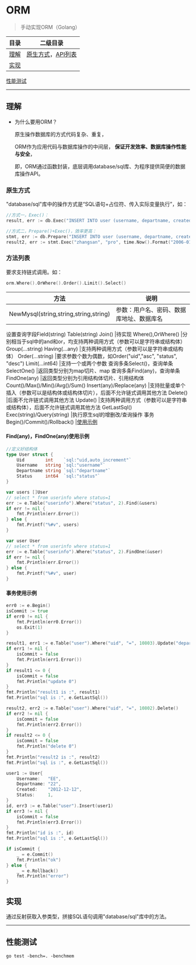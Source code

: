 # ORM
> 手动实现ORM（Golang）

目录 |二级目录
---|---
[理解](#理解) |[原生方式](#原生方式)，[API列表](#方法列表)
[实现](#实现) |
[性能测试](#性能测试)

***

## 理解
- 为什么要用ORM？

    原生操作数据库的方式代码复杂、重复，

    ORM作为应用代码与数据库操作的中间层， **保证开发效率、数据库操作性能与安全**，

    即，ORM通过函数封装，底层调用database/sql库、为程序提供简便的数据库操作API。

### 原生方式
"database/sql"库中的操作方式是“SQL语句+占位符、传入实际变量执行”，如：
```go []
//方式一，Exec()：
result, err := db.Exec("INSERT INTO user (username, departname, created) VALUES (?, ?, ?)","lisi","dev","2020-08-04")

//方式二，Prepare()+Exec()，效率更高：
stmt, err := db.Prepare("INSERT INTO user (username, departname, created) VALUES (?, ?, ?)")
result2, err := stmt.Exec("zhangsan", "pro", time.Now().Format("2006-01-02"))
```

### 方法列表
要求支持链式调用。如：
```go []
orm.Where().OrWhere().Order().Limit().Select()
```
方法|说明
---|---
NewMysql(string,string,string,string) |参数：用户名、密码、数据库地址、数据库名
设置查询字段Field(string)
Table(string)
Join() |待实现
Where(),OrWhere() |分别相当于sql中的and和or，均支持两种调用方式（参数可以是字符串或结构体）
Group(...string)
Having(...any) |支持两种调用方式（参数可以是字符串或结构体）
Order(...string) |要求参数个数为偶数，如Order("uid","asc", "status", "desc")
Limit(...int64) |支持一个或两个参数
查询多条Select()，查询单条SelectOne() |返回类型分别为map切片、map
查询多条Find(any)，查询单条FindOne(any) |返回类型分别为引用结构体切片、引用结构体
Count()/Max()/Min()/Avg()/Sum()
Insert(any)/Replace(any) |支持批量或单个插入（参数可以是结构体或结构体切片），后面不允许链式调用其他方法
Delete() |后面不允许链式调用其他方法
Update() |支持两种调用方式（参数可以是字符串或结构体），后面不允许链式调用其他方法
GetLastSql()
Exec(string)/Query(string) |执行原生sql的增删改/查询操作
事务Begin()/Commit()/Rollback() |[使用示例](#事务使用示例)

#### Find(any)，FindOne(any)使用示例
```go []
//定义好结构体
type User struct {
    Uid        int    `sql:"uid,auto_increment"`
    Username   string `sql:"username"`
    Departname string `sql:"departname"`
    Status     int64  `sql:"status"`
}

var users []User
// select * from userinfo where status=1
err := e.Table("userinfo").Where("status", 2).Find(&users)
if err != nil {
    fmt.Println(err.Error())
} else {
    fmt.Printf("%#v", users)
}

var user User
// select * from userinfo where status=1
err := e.Table("userinfo").Where("status", 2).FindOne(&user)
if err != nil {
    fmt.Println(err.Error())
} else {
    fmt.Printf("%#v", user)
}
```

#### 事务使用示例
```go []
err0 := e.Begin()
isCommit := true
if err0 != nil {
    fmt.Println(err0.Error())
    os.Exit(1)
}

result1, err1 := e.Table("user").Where("uid", "=", 10803).Update("departname", 110)
if err1 != nil {
    isCommit = false
    fmt.Println(err1.Error())
}
if result1 <= 0 {
    isCommit = false
    fmt.Println("update 0")
}
fmt.Println("result1 is :", result1)
fmt.Println("sql is :", e.GetLastSql())

result2, err2 := e.Table("user").Where("uid", "=", 10802).Delete()
if err2 != nil {
    isCommit = false
    fmt.Println(err2.Error())
}
if result2 <= 0 {
    isCommit = false
    fmt.Println("delete 0")
}
fmt.Println("result2 is :", result2)
fmt.Println("sql is :", e.GetLastSql())

user1 := User{
    Username:   "EE",
    Departname: "22",
    Created:    "2012-12-12",
    Status:     1,
}
id, err3 := e.Table("user").Insert(user1)
if err3 != nil {
    isCommit = false
    fmt.Println(err3.Error())
}
fmt.Println("id is :", id)
fmt.Println("sql is :", e.GetLastSql())

if isCommit {
    _ = e.Commit()
    fmt.Println("ok")
} else {
    _ = e.Rollback()
    fmt.Println("error")
}
```

## 实现
通过反射获取入参类型，拼接SQL语句调用"database/sql"库中的方法。

***

## 性能测试
```
go test -bench=. -benchmem 
```